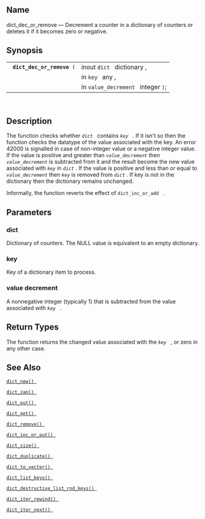 <div id="fn_dict_dec_or_remove" class="refentry">

<div class="titlepage">

</div>

<div class="refnamediv">

## Name

dict_dec_or_remove — Decrement a counter in a dictionary of counters or
deletes it if it becomes zero or negative.

</div>

<div class="refsynopsisdiv">

## Synopsis

<div id="fsyn_dict_dec_or_remove" class="funcsynopsis">

|                                 |                                    |
|---------------------------------|------------------------------------|
| ` `**`dict_dec_or_remove`**` (` | inout `dict ` dictionary ,         |
|                                 | in `key ` any ,                    |
|                                 | in `value_decrement ` integer `)`; |

<div class="funcprototype-spacer">

 

</div>

</div>

</div>

<div id="desc_dict_dec_or_remove" class="refsect1">

## Description

The function checks whether *`dict `* contains *`key `* . If it isn't so
then the function checks the datatype of the value associated with the
key. An error 42000 is signalled in case of non-integer value or a
negative integer value. If the value is positive and greater than
*`value_decrement`* then *`value_decrement`* is subtracted from it and
the result become the new value associated with *`key`* in *`dict`* . If
the value is positive and less than or equal to *`value_decrement`* then
*`key`* is removed from *`dict`* . If key is not in the dictionary then
the dictionary remains unchanged.

Informally, the function reverts the effect of `dict_inc_or_add ` .

</div>

<div id="params_dict_dec_or_remove" class="refsect1">

## Parameters

<div id="id86230" class="refsect2">

### dict

Dictionary of counters. The NULL value is equivalent to an empty
dictionary.

</div>

<div id="id86233" class="refsect2">

### key

Key of a dictionary item to process.

</div>

<div id="id86236" class="refsect2">

### value decrement

A nonnegative integer (typically 1) that is subtracted from the value
associated with *`key `* .

</div>

</div>

<div id="ret_dict_dec_or_remove" class="refsect1">

## Return Types

The function returns the changed value associated with the *`key `* , or
zero in any other case.

</div>

<div id="seealso_dict_dec_or_remove" class="refsect1">

## See Also

<a href="fn_dict_new.html" class="link" title="dict_new"><code
class="function">dict_new() </code></a>

<a href="fn_dict_zap.html" class="link" title="dict_zap"><code
class="function">dict_zap() </code></a>

<a href="fn_dict_put.html" class="link" title="dict_put"><code
class="function">dict_put() </code></a>

<a href="fn_dict_get.html" class="link" title="dict_get"><code
class="function">dict_get() </code></a>

<a href="fn_dict_remove.html" class="link" title="dict_remove"><code
class="function">dict_remove() </code></a>

<a href="fn_dict_inc_or_put.html" class="link"
title="dict_inc_or_put"><code
class="function">dict_inc_or_put() </code></a>

<a href="fn_dict_size.html" class="link" title="dict_size"><code
class="function">dict_size() </code></a>

<a href="fn_dict_duplicate.html" class="link"
title="dict_duplicate"><code
class="function">dict_duplicate() </code></a>

<a href="fn_dict_to_vector.html" class="link"
title="dict_to_vector"><code
class="function">dict_to_vector() </code></a>

<a href="fn_dict_list_keys.html" class="link"
title="dict_list_keys"><code
class="function">dict_list_keys() </code></a>

<a href="fn_dict_destructive_list_rnd_keys.html" class="link"
title="dict_destructive_list_rnd_keys"><code
class="function">dict_destructive_list_rnd_keys() </code></a>

<a href="fn_dict_iter_rewind.html" class="link"
title="dict_iter_rewind"><code
class="function">dict_iter_rewind() </code></a>

<a href="fn_dict_iter_next.html" class="link"
title="dict_iter_next"><code
class="function">dict_iter_next() </code></a>

</div>

</div>
